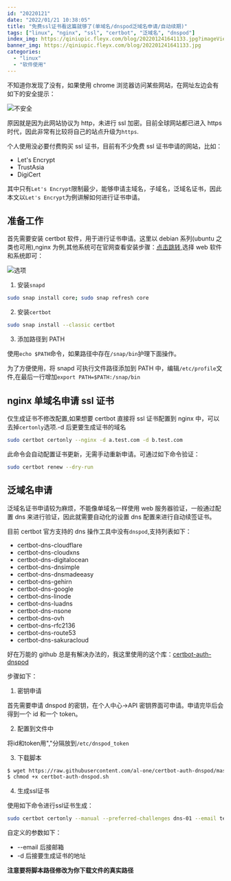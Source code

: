 ```yaml
---
id: "20220121"
date: "2022/01/21 10:38:05"
title: "免费ssl证书看这篇就够了(单域名/dnspod泛域名申请/自动续期)"
tags: ["linux", "nginx", "ssl", "certbot", "泛域名", "dnspod"]
index_img: https://qiniupic.fleyx.com/blog/202201241641133.jpg?imageView2/2/w/200
banner_img: https://qiniupic.fleyx.com/blog/202201241641133.jpg
categories:
  - "linux"
  - "软件使用"
---
```


不知道你发现了没有，如果使用 chrome 浏览器访问某些网站，在网址左边会有如下的安全提示：

![不安全](https://qiniupic.fleyx.com/blog/202201212029672.png)

原因就是因为此网站协议为 http，未进行 ssl 加密。目前全球网站都已进入 https 时代，因此非常有比较将自己的站点升级为`https`.


<!-- more -->

个人使用没必要付费购买 ssl 证书，目前有不少免费 ssl 证书申请的网站，比如：

- Let's Encrypt
- TrustAsia
- DigiCert

其中只有`Let's Encrypt`限制最少，能够申请主域名，子域名，泛域名证书，因此本文以`Let's Encrypt`为例讲解如何进行证书申请。

## 准备工作

首先需要安装 certbot 软件，用于进行证书申请。这里以 debian 系列(ubuntu 之类也可用),nginx 为例,其他系统可在官网查看安装步骤：[点击跳转](https://certbot.eff.org/instructions?ws=nginx&os=debianstretch),选择 web 软件和系统即可：

![选项](https://qiniupic.fleyx.com/blog/202201241015938.png)

1. 安装`snapd`

```bash
sudo snap install core; sudo snap refresh core
```

2. 安装`certbot`

```bash
sudo snap install --classic certbot
```

3. 添加路径到 PATH

使用`echo $PATH`命令，如果路径中存在`/snap/bin`护理下面操作。

为了方便使用，将 snapd 可执行文件路径添加到 PATH 中，编辑`/etc/profile`文件,在最后一行增加`export PATH=$PATH:/snap/bin`

## nginx 单域名申请 ssl 证书

仅生成证书不修改配置,如果想要 certbot 直接将 ssl 证书配置到 nginx 中，可以去掉`certonly`选项.-d 后更要生成证书的域名

```bash
sudo certbot certonly --nginx -d a.test.com -d b.test.com
```

此命令会自动配置证书更新，无需手动重新申请。可通过如下命令验证：

```bash
sudo certbot renew --dry-run
```

## 泛域名申请

泛域名证书申请较为麻烦，不能像单域名一样使用 web 服务器验证，一般通过配置 dns 来进行验证，因此就需要自动化的设置 dns 配置来进行自动续签证书。

目前 certbot 官方支持的 dns 操作工具中没有`dnspod`,支持列表如下：

- certbot-dns-cloudflare
- certbot-dns-cloudxns
- certbot-dns-digitalocean
- certbot-dns-dnsimple
- certbot-dns-dnsmadeeasy
- certbot-dns-gehirn
- certbot-dns-google
- certbot-dns-linode
- certbot-dns-luadns
- certbot-dns-nsone
- certbot-dns-ovh
- certbot-dns-rfc2136
- certbot-dns-route53
- certbot-dns-sakuracloud

好在万能的 github 总是有解决办法的，我这里使用的这个库：[certbot-auth-dnspod](https://github.com/al-one/certbot-auth-dnspod)

步骤如下：

1. 密钥申请

首先需要申请 dnspod 的密钥，在个人中心->API 密钥界面可申请。申请完毕后会得到一个 id 和一个 token。

2. 配置到文件中

将id和token用","分隔放到`/etc/dnspod_token`

3. 下载脚本

```bash
$ wget https://raw.githubusercontent.com/al-one/certbot-auth-dnspod/master/certbot-auth-dnspod.sh
$ chmod +x certbot-auth-dnspod.sh
```

4. 生成ssl证书

使用如下命令进行ssl证书生成：

```bash
sudo certbot certonly --manual --preferred-challenges dns-01 --email test@test.com -d laravel.run -d *.laravel.run --server https://acme-v02.api.letsencrypt.org/directory --manual-auth-hook /path/to/certbot-auth-dnspod.sh --manual-cleanup-hook "/path/to/certbot-auth-dnspod.sh clean"
```

自定义的参数如下：

- --email  后接邮箱
- -d 后接要生成证书的地址

**注意要将脚本路径修改为你下载文件的真实路径**


